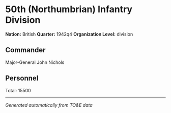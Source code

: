 # 50th (Northumbrian) Infantry Division

**Nation:** British
**Quarter:** 1942q4
**Organization Level:** division

## Commander

Major-General John Nichols

## Personnel

Total: 15500

---
*Generated automatically from TO&E data*
